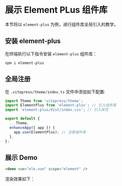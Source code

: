 # 展示 Element PLus 组件库

本节将以 `element-plus` 为例，进行组件库全局引入的教学。

## 安装 element-plus

在终端执行以下指令安装 `element-plus` 组件库：

```shell
npm i element-plus
```

## 全局注册

在 `.vitepress/theme/index.ts` 文件中添加如下配置:

```ts
import Theme from 'vitepress/theme';
import ElementPlus from 'element-plus'; // 引入组件库
import 'element-plus/dist/index.css'; // 引入样式

export default {
  ...Theme,
  enhanceApp({ app }) {
    app.use(ElementPlus); // 注册组件库
  },
};
```

## 展示 Demo

```html
<demo vue="ele.vue" scope="element" />
```

渲染效果如下：

<demo vue="ele.vue" scope="element" />

